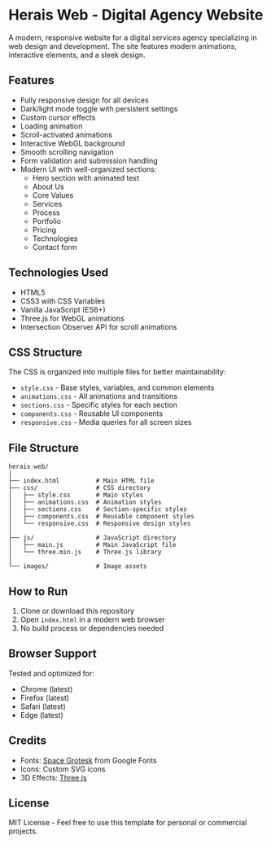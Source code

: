 # Herais Web - Digital Agency Website

A modern, responsive website for a digital services agency specializing in web design and development. The site features modern animations, interactive elements, and a sleek design.

## Features

- Fully responsive design for all devices
- Dark/light mode toggle with persistent settings
- Custom cursor effects
- Loading animation
- Scroll-activated animations
- Interactive WebGL background
- Smooth scrolling navigation
- Form validation and submission handling
- Modern UI with well-organized sections:
  - Hero section with animated text
  - About Us
  - Core Values
  - Services
  - Process
  - Portfolio
  - Pricing
  - Technologies
  - Contact form

## Technologies Used

- HTML5
- CSS3 with CSS Variables
- Vanilla JavaScript (ES6+)
- Three.js for WebGL animations
- Intersection Observer API for scroll animations

## CSS Structure

The CSS is organized into multiple files for better maintainability:

- `style.css` - Base styles, variables, and common elements
- `animations.css` - All animations and transitions
- `sections.css` - Specific styles for each section
- `components.css` - Reusable UI components
- `responsive.css` - Media queries for all screen sizes

## File Structure

```
herais-web/
│
├── index.html          # Main HTML file
├── css/                # CSS directory
│   ├── style.css       # Main styles
│   ├── animations.css  # Animation styles
│   ├── sections.css    # Section-specific styles
│   ├── components.css  # Reusable component styles
│   └── responsive.css  # Responsive design styles
│
├── js/                 # JavaScript directory
│   ├── main.js         # Main JavaScript file
│   └── three.min.js    # Three.js library
│
└── images/             # Image assets
```

## How to Run

1. Clone or download this repository
2. Open `index.html` in a modern web browser
3. No build process or dependencies needed

## Browser Support

Tested and optimized for:
- Chrome (latest)
- Firefox (latest)
- Safari (latest)
- Edge (latest)

## Credits

- Fonts: [Space Grotesk](https://fonts.google.com/specimen/Space+Grotesk) from Google Fonts
- Icons: Custom SVG icons
- 3D Effects: [Three.js](https://threejs.org/)

## License

MIT License - Feel free to use this template for personal or commercial projects. 